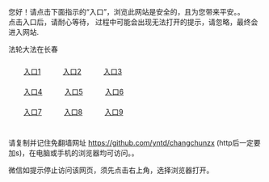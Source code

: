 您好！请点击下面指示的“入口”，浏览此网站是安全的，且为您带来平安。。 <br/>
点击入口后，请耐心等待， 过程中可能会出现无法打开的提示，请忽略，最终会进入网站. </br>

法轮大法在长春<br/>
<div style="padding:10px"><a style="margin:20px" target="_blank" href="https://dvspf3ek5jskv.cloudfront.net/2Qpsp?weneiwt" id="ccLink1" rel="nofollow">入口1</a> <a target="_blank" style="margin:20px" href="https://d3287f2asairgy.cloudfront.net/2Qpsp?jymzpgos" id="ccLink2" rel="nofollow">入口2</a> <a style="margin:20px" target="_blank" href="https://d2ovuibkpo4pfz.cloudfront.net/2Qpsp?meuut" id="ccLink3" rel="nofollow">入口3</a></div>

<div style="padding:10px" ><a style="margin:20px" target="_blank" href="https://dvspf3ek5jskv.cloudfront.net/2Qpsp?weneiwt" id="ccLink4" rel="nofollow">入口4</a> <a style="margin:20px" href="https://d3287f2asairgy.cloudfront.net/2Qpsp?jymzpgos" target="_blank" id="ccLink5" rel="nofollow">入口5</a> <a style="margin:20px" href="https://d2ovuibkpo4pfz.cloudfront.net/2Qpsp?meuut" target="_blank" id="ccLink6" rel="nofollow">入口6</a></div>

<div style="padding:10px"><a style="margin:20px" target="_blank" href="https://dvspf3ek5jskv.cloudfront.net/2Qpsp?weneiwt" id="ccLink7" rel="nofollow">入口7</a> <a style="margin:20px" href="https://d3287f2asairgy.cloudfront.net/2Qpsp?jymzpgos" target="_blank" id="ccLink8" rel="nofollow">入口8</a> <a style="margin:20px" target="_blank" href="https://d2ovuibkpo4pfz.cloudfront.net/2Qpsp?meuut" id="ccLink9" rel="nofollow">入口9</a></div>

<br/>



请复制并记住免翻墙网址 https://github.com/yntd/changchunzx (http后一定要加s)，在电脑或手机的浏览器均可访问。。<br/>

微信如提示停止访问该网页，须先点击右上角，选择浏览器打开。
